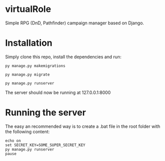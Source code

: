 # virtualRole

Simple RPG (DnD, Pathfinder) campaign manager based on Django.

# Installation

Simply clone this repo, install the dependencies and run:

```
py manage.py makemigrations
```

```
py manage.py migrate
```

```
py manage.py runserver
```

The server should now be running at 127.0.0.1:8000

# Running the server

The easy an recommended way is to create a .bat file in the root folder with the following content:

```
echo on
set SECRET_KEY=SOME_SUPER_SECRET_KEY
py manage.py runserver
pause
```

